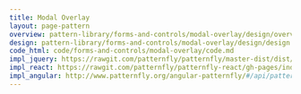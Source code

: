 ```yaml
---
title: Modal Overlay
layout: page-pattern
overview: pattern-library/forms-and-controls/modal-overlay/design/overview.md
design: pattern-library/forms-and-controls/modal-overlay/design/design.md
code_html: code/forms-and-controls/modal-overlay/code.md
impl_jquery: https://rawgit.com/patternfly/patternfly/master-dist/dist/tests/modals.html
impl_react: https://rawgit.com/patternfly/patternfly-react/gh-pages/index.html?selectedKind=patternfly-react%2FWidgets%2FModal%20Overlay&selectedStory=Modal
impl_angular: http://www.patternfly.org/angular-patternfly/#/api/patternfly.modals.componenet:pfModalOverlay
---
```

